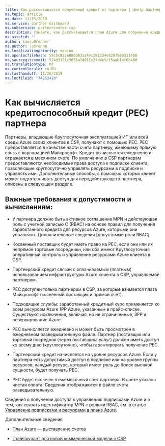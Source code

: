 ```yaml
---
title: Как рассчитывается полученный кредит от партнера | Центр партнеров
ms.topic: article
ms.date: 11/15/2019
ms.service: partner-dashboard
ms.subservice: partnercenter-csp
description: Узнайте, как рассчитывается план Azure для получения кредита (PEC). Сюда входят требования к допустимости для партнеров и косвенных поставщиков.
ms.assetid: ''
author: LauraBrenner
ms.author: labrenne
ms.localizationpriority: medium
ms.openlocfilehash: 59cbc822e886b031a49c281334e8287580311408
ms.sourcegitcommit: 524d3121e5053a74911e2fd4e9cf5aab14f6b48d
ms.translationtype: MT
ms.contentlocale: ru-RU
ms.lasthandoff: 11/20/2019
ms.locfileid: "74253420"
---
```

# <a name="how-the-partner-earned-credit-pec-is-calculated"></a>Как вычисляется кредитоспособный кредит (PEC) партнера


Партнеры, владеющие Круглосуточная эксплуатацией ИТ или всей среды Azure своих клиентов в CSP, получают с помощью PEC. PEC предоставляется в качестве части счета партнеру, имеющему прямую связь с корпорацией Майкрософт. Кредит вычисляется ежедневно и отражается в месячном счете. По умолчанию в CSP партнерам предоставляются необходимые права доступа к подписке клиента, позволяющие круглосуточно управлять ресурсами в подписке и управлять ими. Дополнительные способы, с помощью которых клиент может подготавливать доступ для передействующего партнера, описаны в следующем разделе.   


## <a name="important-eligibility-and-calculation-requirements"></a>Важные требования к допустимости и вычислениям:

- У партнера должно быть активное соглашение MPN и действующая роль с учетной записью C (RBAC) на основе правил для получения заработанного кредита для ресурсов Azure, которыми они управляют. Дополнительные сведения [допустимые роли RBAC]

- Косвенный поставщик будет иметь право на PEC, если они или их непрямое торговые посредники, или оба имеют Круглосуточная оперативный контроль и управление ресурсами Azure клиента в CSP.

- Партнерский кредит связан с оплачиваемым (платным) использованием инфраструктуры Azure клиента в CSP, управляемой партнером. 

- PEC доступен только партнерам в CSP, за которые взимается плата Майкрософт (косвенный поставщик и прямой счет).

- Подходящие службы: заработанный кредитный курс применяется ко всем ресурсам Azure 1PP Azure, указанным в прайс-списке. Существуют исключения, включая, но не ограниченные, 3PP и резервирование Azure.

- PEC вычисляется ежедневно и может быть просмотрен в ежедневном разведывательную файле. Партнер (поставщик или торговый посредник (через поставщика услуг) должен иметь доступ ко всему дню (круглосуточно), чтобы гарантировать получение PEC.

- Партнерский кредит начисляется на уровне ресурсов Azure. Если у партнера есть допустимый доступ в подписке или на уровне группы ресурсов, каждый ресурс, который имеет роль до более высокой сущности, будет получать PEC. 

- PEC будет включен в ежемесячный счет партнера. В счете указана чистая оплата. Сведения отображаются в файле счета разведывательную.

Сведения о получении доступа к управлению подписками Azure и о том, как связать идентификатор MPN с ролями RBAC, см. в статье [Управление подписками и ресурсами в плане Azure](azure-plan-manage.md).

Дополнительные сведения

- [План Azure — выставление счетов](azure-plan-billing.md)

- [Прейскурант для новой коммерческой модели в CSP](azure-plan-price-list.md)